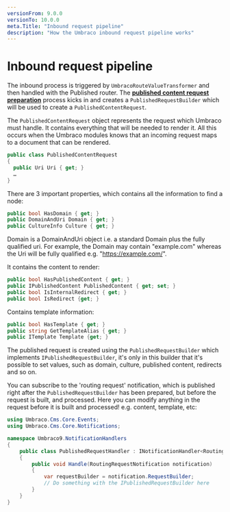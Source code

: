 ```yaml
---
versionFrom: 9.0.0
versionTo: 10.0.0
meta.Title: "Inbound request pipeline"
description: "How the Umbraco inbound request pipeline works"
---
```


# Inbound request pipeline

The inbound process is triggered by `UmbracoRouteValueTransformer` and then handled with the Published router. The **[published content request preparation](published-content-request-preparation.md)** process kicks in and creates a `PublishedRequestBuilder` which will be used to create a `PublishedContentRequest`.

The `PublishedContentRequest` object represents the request which Umbraco must handle. It contains everything that will be needed to render it. All this occurs when the Umbraco modules knows that an incoming request maps to a document that can be rendered.

```csharp
public class PublishedContentRequest
{
  public Uri Uri { get; }
  …
}
```

There are 3 important properties, which contains all the information to find a node:

```csharp
public bool HasDomain { get; }
public DomainAndUri Domain { get; }
public CultureInfo Culture { get; }
```
Domain is a DomainAndUri object i.e. a standard Domain plus the fully qualified uri. For example, the Domain may contain "example.com" whereas the Uri will be fully qualified e.g. "https://example.com/".

It contains the content to render:

```csharp
public bool HasPublishedContent { get; }
public IPublishedContent PublishedContent { get; set; }
public bool IsInternalRedirect { get; }
public bool IsRedirect {get; }
```

Contains template information:

```csharp
public bool HasTemplate { get; }
public string GetTemplateAlias { get; }
public ITemplate Template {get; }
```

The published request is created using the `PublishedRequestBuilder` which implements `IPublishedRequestBuilder`, it's only in this builder that it's possible to set values, such as domain, culture, published content, redirects and so on.

You can subscribe to the 'routing request' notification, which is published right after the `PublishedRequestBuilder` has been prepared, but before the request is built, and processed. Here you can modify anything in the request before it is built and processed! e.g. content, template, etc:

```C#
using Umbraco.Cms.Core.Events;
using Umbraco.Cms.Core.Notifications;

namespace Umbraco9.NotificationHandlers
{
    public class PublishedRequestHandler : INotificationHandler<RoutingRequestNotification>
    {
        public void Handle(RoutingRequestNotification notification)
        {
            var requestBuilder = notification.RequestBuilder;
            // Do something with the IPublishedRequestBuilder here 
        }
    }
}
```